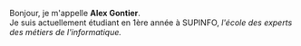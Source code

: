 Bonjour, je m'appelle <b>Alex Gontier</b>.<br>
Je suis actuellement étudiant en 1ère année à SUPINFO, <i>l'école des experts des métiers de l'informatique.</i>

<!---
GontierAlex is a ✨ special ✨ repository because its `README.md` (this file) appears on your GitHub profile.
You can click the Preview link to take a look at your changes.
--->
